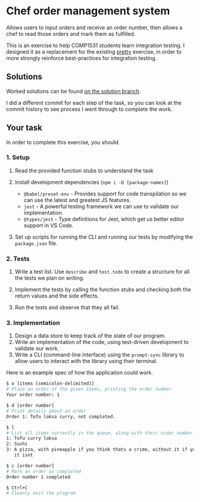 
# Chef order management system

Allows users to input orders and receive an order number, then allows a chef to
read those orders and mark them as fulfilled.

This is an exercise to help COMP1531 students learn integration testing. I
designed it as a replacement for the existing [pretty](../pretty/README.md)
exercise, in order to more strongly reinforce best-practices for integration
testing.

## Solutions

Worked solutions can be found
[on the solution branch](https://github.com/MiguelGuthridge/shef/tree/solution).

I did a different commit for each step of the task, so you can look at the
commit history to see process I went through to complete the work.

## Your task

In order to complete this exercise, you should.

### 1. Setup

1. Read the provided function stubs to understand the task

2. Install development dependencies (`npm i -D [package-names]`)

    * `@babel/preset-env` - Provides support for code transpilation so we can
      use the latest and greatest JS features.
    * `jest` - A powerful testing framework we can use to validate our
      implementation.
    * `@types/jest` - Type definitions for Jest, which get us better editor
      support in VS Code.

3. Set up scripts for running the CLI and running our tests by modifying the
   `package.json` file.

### 2. Tests

1. Write a test list. Use `describe` and `test.todo` to create a structure for
   all the tests we plan on writing.

2. Implement the tests by calling the function stubs and checking both the
   return values and the side effects.

3. Run the tests and observe that they all fail.

### 3. Implementation

1. Design a data store to keep track of the state of our program.
2. Write an implementation of the code, using test-driven development to
   validate our work.
3. Write a CLI (command-line interface) using the `prompt-sync` library to
   allow users to interact with the library using their terminal.

Here is an example spec of how the application could work.

```sh
$ o [items (semicolon-delimited)]
# Place an order of the given items, printing the order number
Your order number: 1

$ d [order number]
# Print details about an order
Order 1: Tofu laksa curry, not completed.

$ l
# List all items currently in the queue, along with their order number
1: Tofu curry laksa
2: Sushi
3: A pizza, with pineapple if you think thats a crime, without it if you think
   it isnt

$ c [order number]
# Mark an order as completed
Order number 1 completed

$ Ctrl+C
# Cleanly exit the program
```
